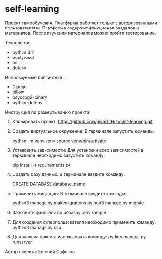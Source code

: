 # self-learning
Проект самообучения. 
Платформа работает только с авторизованными пользователями. 
Платформа содержит функционал разделов и материалов. После изучения материалов можно пройти тестирование.

Технологии:

- python 3.11
- postgresql
- os
- dotenv

Используемые библиотеки:

- Django
- pillow
- psycopg2-binary
- python-dotenv

Инструкция по развертыванию проекта:

1. Клонировать проект:
  https://github.com/jekaGitHub/self-learning.git

2. Создать виртуальное окружение:
  В терминале запустить команды:

    python -m venv venv
    source venv/bin/activate

3. Установить зависимости:
  Для установки всех зависимостей в терминале необходимо запустить команду:

    pip install -r requirements.txt

4. Cоздать базу данных:
  В терминале введите команду:

    CREATE DATABASE database_name

5. Применить миграции:
  В терминале введите команды:

    python3 manage.py makemigrations 
    python3 manage.py migrate

6. Заполнить файл .env по образцу .env.sample
7. Для создания суперпользователя необходимо применить команду:
    python3 manage.py csu
8. Для запуска проекта использовать команду: 
    python manage.py runserver

Автор проекта: Евгений Сафонов
